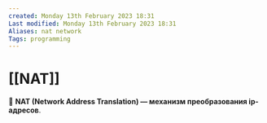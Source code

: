 ```yaml
---
created: Monday 13th February 2023 18:31
Last modified: Monday 13th February 2023 18:31
Aliases: nat network
Tags: programming
---
```


# [[NAT]]

📌 **NAT (Network Address Translation) — механизм преобразования ip-адресов**.


